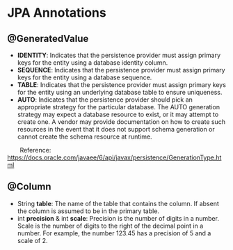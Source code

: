 # JPA Annotations

## @GeneratedValue

* **IDENTITY**: Indicates that the persistence provider must assign primary keys for the entity using a database identity column.
* **SEQUENCE**: Indicates that the persistence provider must assign primary keys for the entity using a database sequence.
* **TABLE**: Indicates that the persistence provider must assign primary keys for the entity using an underlying database table to ensure uniqueness.
* **AUTO**: Indicates that the persistence provider should pick an appropriate strategy for the particular database. The AUTO generation strategy may expect a database resource to exist, or it may attempt to create one. A vendor may provide documentation on how to create such resources in the event that it does not support schema generation or cannot create the schema resource at runtime.

&emsp;&ensp;&nbsp; Reference: 
https://docs.oracle.com/javaee/6/api/javax/persistence/GenerationType.html

## @Column

* String **table**: The name of the table that contains the column. If absent the column is assumed to be in the primary table.
* int **precision** & int **scale**: Precision is the number of digits in a number. Scale is the number of digits to the right of the decimal point in a number. For example, the number 123.45 has a precision of 5 and a scale of 2.